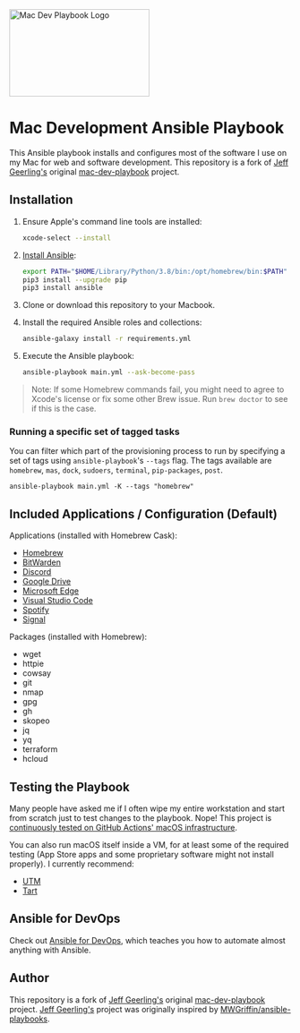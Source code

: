 <img src="https://raw.githubusercontent.com/dbrennand/mac-dev-playbook/master/files/Mac-Dev-Playbook-Logo.png" width="250" height="156" alt="Mac Dev Playbook Logo" />

# Mac Development Ansible Playbook

This Ansible playbook installs and configures most of the software I use on my Mac for web and software development. This repository is a fork of [Jeff Geerling's](https://www.jeffgeerling.com) original [mac-dev-playbook](https://github.com/geerlingguy/mac-dev-playbook) project.

## Installation

1. Ensure Apple's command line tools are installed:

    ```bash
    xcode-select --install
    ```

2. [Install Ansible](https://docs.ansible.com/ansible/latest/installation_guide/index.html):

    ```bash
    export PATH="$HOME/Library/Python/3.8/bin:/opt/homebrew/bin:$PATH"
    pip3 install --upgrade pip
    pip3 install ansible
    ```

3. Clone or download this repository to your Macbook.

4. Install the required Ansible roles and collections:

   ```bash
   ansible-galaxy install -r requirements.yml
   ```

5. Execute the Ansible playbook:

    ```bash
    ansible-playbook main.yml --ask-become-pass
    ```

> Note: If some Homebrew commands fail, you might need to agree to Xcode's license or fix some other Brew issue. Run `brew doctor` to see if this is the case.

### Running a specific set of tagged tasks

You can filter which part of the provisioning process to run by specifying a set of tags using `ansible-playbook`'s `--tags` flag. The tags available are `homebrew`, `mas`, `dock`, `sudoers`, `terminal`, `pip-packages`, `post`.

    ansible-playbook main.yml -K --tags "homebrew"

## Included Applications / Configuration (Default)

Applications (installed with Homebrew Cask):

  - [Homebrew](http://brew.sh/)
  - [BitWarden](https://formulae.brew.sh/cask/bitwarden)
  - [Discord](https://formulae.brew.sh/cask/discord#default)
  - [Google Drive](https://formulae.brew.sh/cask/google-drive#default)
  - [Microsoft Edge](https://formulae.brew.sh/cask/microsoft-edge#default)
  - [Visual Studio Code](https://formulae.brew.sh/cask/visual-studio-code#default)
  - [Spotify](https://formulae.brew.sh/cask/spotify#default)
  - [Signal](https://formulae.brew.sh/cask/signal#default)

Packages (installed with Homebrew):

  - wget
  - httpie
  - cowsay
  - git
  - nmap
  - gpg
  - gh
  - skopeo
  - jq
  - yq
  - terraform
  - hcloud

## Testing the Playbook

Many people have asked me if I often wipe my entire workstation and start from scratch just to test changes to the playbook. Nope! This project is [continuously tested on GitHub Actions' macOS infrastructure](https://github.com/dbrennand/mac-dev-playbook/actions?query=workflow%3ACI).

You can also run macOS itself inside a VM, for at least some of the required testing (App Store apps and some proprietary software might not install properly). I currently recommend:

  - [UTM](https://mac.getutm.app)
  - [Tart](https://github.com/cirruslabs/tart)

## Ansible for DevOps

Check out [Ansible for DevOps](https://www.ansiblefordevops.com/), which teaches you how to automate almost anything with Ansible.

## Author

This repository is a fork of [Jeff Geerling's](https://www.jeffgeerling.com) original [mac-dev-playbook](https://github.com/geerlingguy/mac-dev-playbook) project. [Jeff Geerling's](https://www.jeffgeerling.com/) project was originally inspired by [MWGriffin/ansible-playbooks](https://github.com/MWGriffin/ansible-playbooks).
